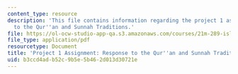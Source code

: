 ```yaml
---
content_type: resource
description: 'This file contains information regarding the project 1 assignment: Response
  to the Qur''an and Sunnah Traditions.'
file: https://ol-ocw-studio-app-qa.s3.amazonaws.com/courses/21m-289-islam-media-spring-2015/b3ccd4adb52c9b5e5b462d013d30721e_MIT21M_289S15_proj1.pdf
file_type: application/pdf
resourcetype: Document
title: 'Project 1 Assignment: Response to the Qur''an and Sunnah Traditions'
uid: b3ccd4ad-b52c-9b5e-5b46-2d013d30721e
---
```

